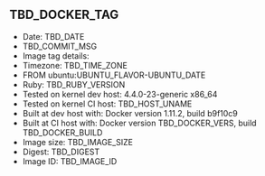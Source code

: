 ## TBD_DOCKER_TAG
 + Date: TBD_DATE
 + TBD_COMMIT_MSG
 + Image tag details:
  + Timezone: TBD_TIME_ZONE
  + FROM ubuntu:UBUNTU_FLAVOR-UBUNTU_DATE
  + Ruby: TBD_RUBY_VERSION
  + Tested on kernel dev host: 4.4.0-23-generic x86_64
  + Tested on kernel CI  host: TBD_HOST_UNAME
  + Built at dev host with: Docker version 1.11.2, build b9f10c9
  + Built at CI  host with: Docker version TBD_DOCKER_VERS, build TBD_DOCKER_BUILD
  + Image size: TBD_IMAGE_SIZE
  + Digest: TBD_DIGEST
  + Image ID: TBD_IMAGE_ID
